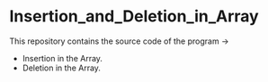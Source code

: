 # Insertion_and_Deletion_in_Array
This repository contains the source code of the program ->
<br>
<ul>
<li>Insertion in the Array.
<br>
<li>Deletion in the Array.
</ul>
